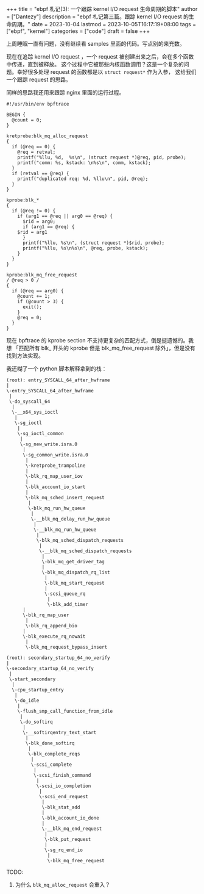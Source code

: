 +++
title = "ebpf 札记(3): 一个跟踪 kernel I/O request 生命周期的脚本"
author = ["Dantezy"]
description = "ebpf 札记第三篇。跟踪 kernel I/O request 的生命周期。"
date = 2023-10-04
lastmod = 2023-10-05T16:17:19+08:00
tags = ["ebpf", "kernel"]
categories = ["code"]
draft = false
+++

上周睡眠一直有问题，没有继续看 samples 里面的代码。写点别的来充数。

现在在追踪 kernel I/O request ，一个 request 被创建出来之后，会在多个函数中传递，直到被释放。
这个过程中它被那些内核函数调用？这是一个复杂的问题。幸好很多处理 request 的函数都是以 `struct request*` 作为入参，
这给我们一个跟踪 request 的思路。

同样的思路我还用来跟踪 nginx 里面的运行过程。

```shell
#!/usr/bin/env bpftrace

BEGIN {
  @count = 0;
}

kretprobe:blk_mq_alloc_request
{
  if (@req == 0) {
    @req = retval;
    printf("%llu, %d,  %s\n", (struct request *)@req, pid, probe);
    printf("comm: %s, kstack: \n%s\n", comm, kstack);
  }
  if (retval == @req) {
    printf("duplicated req: %d, %llu\n", pid, @req);
  }
}

kprobe:blk_*
{
  if (@req != 0) {
    if (arg1 == @req || arg0 == @req) {
      $rid = arg0;
      if (arg1 == @req) {
	$rid = arg1
      }
      printf("%llu, %s\n", (struct request *)$rid, probe);
      printf("%llu, %s\n%s\n", @req, probe, kstack);
    }
  }
}

kprobe:blk_mq_free_request
/ @req > 0 /
{
  if (@req == arg0) {
    @count += 1;
    if (@count > 3) {
      exit();
    }
    @req = 0;
  }
}
```

现在 bpftrace 的 kprobe section 不支持更复杂的匹配方式，倒是挺遗憾的。我想
「匹配所有 blk\_ 开头的 kprobe 但是 blk_mq_free_request 除外」，但是没有找到方法实现。

我还糊了一个 python 脚本解释拿到的栈：

```text
(root): entry_SYSCALL_64_after_hwframe
|
\-entry_SYSCALL_64_after_hwframe
 |
 \-do_syscall_64
  |
  \-__x64_sys_ioctl
   |
   \-sg_ioctl
    |
    \-sg_ioctl_common
     |
     \-sg_new_write.isra.0
      |
      \-sg_common_write.isra.0
       |
       \-kretprobe_trampoline
       |
       \-blk_rq_map_user_iov
       |
       \-blk_account_io_start
       |
       \-blk_mq_sched_insert_request
        |
        \-blk_mq_run_hw_queue
         |
         \-__blk_mq_delay_run_hw_queue
          |
          \-__blk_mq_run_hw_queue
           |
           \-blk_mq_sched_dispatch_requests
            |
            \-__blk_mq_sched_dispatch_requests
             |
             \-blk_mq_get_driver_tag
             |
             \-blk_mq_dispatch_rq_list
              |
              \-blk_mq_start_request
              |
              \-scsi_queue_rq
               |
               \-blk_add_timer
      |
      \-blk_rq_map_user
       |
       \-blk_rq_append_bio
      |
      \-blk_execute_rq_nowait
       |
       \-blk_mq_request_bypass_insert

(root): secondary_startup_64_no_verify
|
\-secondary_startup_64_no_verify
 |
 \-start_secondary
  |
  \-cpu_startup_entry
   |
   \-do_idle
    |
    \-flush_smp_call_function_from_idle
     |
     \-do_softirq
      |
      \-__softirqentry_text_start
       |
       \-blk_done_softirq
        |
        \-blk_complete_reqs
         |
         \-scsi_complete
          |
          \-scsi_finish_command
           |
           \-scsi_io_completion
            |
            \-scsi_end_request
             |
             \-blk_stat_add
             |
             \-blk_account_io_done
             |
             \-__blk_mq_end_request
              |
              \-blk_put_request
              |
              \-sg_rq_end_io
               |
               \-blk_mq_free_request
```

TODO:

1.  为什么 `blk_mq_alloc_request` 会重入？